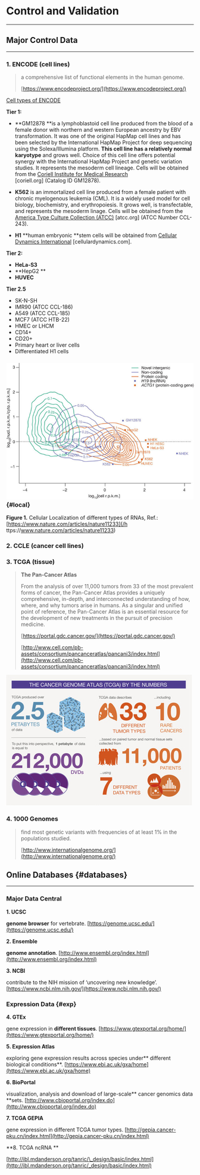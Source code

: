 # Control and Validation

---

## Major Control Data

---

### 1. ENCODE \(cell lines\)

> a comprehensive list of functional elements in the human genome.
>
> [https://www.encodeproject.org/](https://www.encodeproject.org/)

[Cell types of ENCODE](https://www.genome.gov/26524238/encode-project-common-cell-types/)

**Tier 1:**

* **GM12878 **is a lymphoblastoid cell line produced from the blood of a female donor with northern and western European ancestry by EBV transformation. It was one of the original HapMap cell lines and has been selected by the International HapMap Project for deep sequencing using the Solexa/Illumina platform. **This cell line has a relatively normal karyotype** and grows well. Choice of this cell line offers potential synergy with the International HapMap Project and genetic variation studies. It represents the mesoderm cell lineage. Cells will be obtained from the [Coriell Institute for Medical Research](http://www.coriell.org/)  
  \[coriell.org\] \(Catalog ID GM12878\).

* **K562** is an immortalized cell line produced from a female patient with chronic myelogenous leukemia \(CML\). It is a widely used model for cell biology, biochemistry, and erythropoiesis. It grows well, is transfectable, and represents the mesoderm linage. Cells will be obtained from the [America Type Culture Collection \(ATCC\)](http://www.atcc.org/) \[atcc.org\] \(ATCC Number CCL-243\).

* **H1** **human embryonic **stem cells will be obtained from [Cellular Dynamics International](http://www.cellulardynamics.com/) \[cellulardynamics.com\].

**Tier 2:**

* **HeLa-S3**
* **HepG2 **
* **HUVEC**

**Tier 2.5**

* SK-N-SH
* IMR90 \(ATCC CCL-186\)
* A549 \(ATCC CCL-185\)
* MCF7 \(ATCC HTB-22\)
* HMEC or LHCM
* CD14+
* CD20+
* Primary heart or liver cells
* Differentiated H1 cells

### ![](/assets/image.png) {#local}

**Figure 1.** Cellular Localization of different types of RNAs,  Ref.: [https://www.nature.com/articles/nature11233](/h ttps://www.nature.com/articles/nature11233)

### 

### 2. CCLE \(cancer cell lines\)

### 3. TCGA \(tissue\)

> **The Pan-Cancer Atlas**
>
> From the analysis of over 11,000 tumors from 33 of the most prevalent forms of cancer, the Pan-Cancer Atlas provides a uniquely comprehensive, in-depth, and interconnected understanding of how, where, and why tumors arise in humans. As a singular and unified point of reference, the Pan-Cancer Atlas is an essential resource for the development of new treatments in the pursuit of precision medicine.
>
> [https://portal.gdc.cancer.gov/](https://portal.gdc.cancer.gov/)
>
> [http://www.cell.com/pb-assets/consortium/pancanceratlas/pancani3/index.html](http://www.cell.com/pb-assets/consortium/pancanceratlas/pancani3/index.html)

![](/assets/tcga.jpg)

### 4. 1000 Genomes

> find most genetic variants with frequencies of at least 1% in the populations studied.
>
> [http://www.internationalgenome.org/](http://www.internationalgenome.org/)

## Online **Databases** {#databases}

---

### Major Data Central

**1. UCSC**

**genome browser** for vertebrate. [https://genome.ucsc.edu/](https://genome.ucsc.edu/)

**2. Ensemble**

**genome annotation**. [http://www.ensembl.org/index.html](http://www.ensembl.org/index.html)

**3. NCBI**

contribute to the NIH mission of ‘uncovering new knowledge’. [https://www.ncbi.nlm.nih.gov/](https://www.ncbi.nlm.nih.gov/)

### Expression Data {#exp}

**4. GTEx**

gene expression in **different tissues**. [https://www.gtexportal.org/home/](https://www.gtexportal.org/home/)

**5. Expression Atlas**

exploring gene expression results across species under** different biological conditions**. [https://www.ebi.ac.uk/gxa/home](https://www.ebi.ac.uk/gxa/home)

**6. BioPortal**

visualization, analysis and download of large-scale** cancer genomics data **sets. [http://www.cbioportal.org/index.do](http://www.cbioportal.org/index.do)

**7. TCGA GEPIA**

gene expression in different TCGA tumor types. [http://gepia.cancer-pku.cn/index.html](http://gepia.cancer-pku.cn/index.html)

**8. TCGA ncRNA **

[http://ibl.mdanderson.org/tanric/\_design/basic/index.html](http://ibl.mdanderson.org/tanric/_design/basic/index.html)

